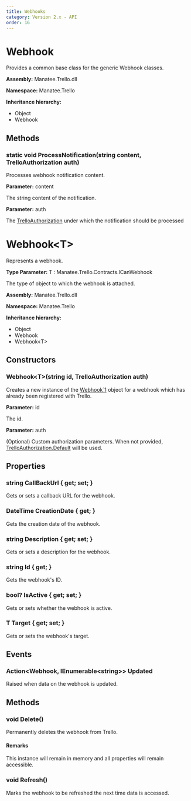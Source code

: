 ```yaml
---
title: Webhooks
category: Version 2.x - API
order: 16
---
```


# Webhook

Provides a common base class for the generic Webhook classes.

**Assembly:** Manatee.Trello.dll

**Namespace:** Manatee.Trello

**Inheritance hierarchy:**

- Object
- Webhook

## Methods

### static void ProcessNotification(string content, TrelloAuthorization auth)

Processes webhook notification content.

**Parameter:** content

The string content of the notification.

**Parameter:** auth

The [TrelloAuthorization](/API-Configuration#trelloauthorization) under which the notification should be processed

# Webhook&lt;T&gt;

Represents a webhook.

**Type Parameter:** T : Manatee.Trello.Contracts.ICanWebhook

The type of object to which the webhook is attached.

**Assembly:** Manatee.Trello.dll

**Namespace:** Manatee.Trello

**Inheritance hierarchy:**

- Object
- Webhook
- Webhook&lt;T&gt;

## Constructors

### Webhook&lt;T&gt;(string id, TrelloAuthorization auth)

Creates a new instance of the [Webhook`1](/API-Webhooks#webhook1) object for a webhook which has already been registered with Trello.

**Parameter:** id

The id.

**Parameter:** auth

(Optional) Custom authorization parameters. When not provided, [TrelloAuthorization.Default](/API-Configuration#static-trelloauthorization-default--get-) will be used.

## Properties

### string CallBackUrl { get; set; }

Gets or sets a callback URL for the webhook.

### DateTime CreationDate { get; }

Gets the creation date of the webhook.

### string Description { get; set; }

Gets or sets a description for the webhook.

### string Id { get; }

Gets the webhook&#39;s ID.

### bool? IsActive { get; set; }

Gets or sets whether the webhook is active.

### T Target { get; set; }

Gets or sets the webhook&#39;s target.

## Events

### Action&lt;Webhook, IEnumerable&lt;string&gt;&gt; Updated

Raised when data on the webhook is updated.

## Methods

### void Delete()

Permanently deletes the webhook from Trello.

#### Remarks

This instance will remain in memory and all properties will remain accessible.

### void Refresh()

Marks the webhook to be refreshed the next time data is accessed.

